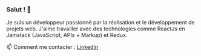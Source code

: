### Salut ! 👋

 Je suis un développeur passionné par la réalisation et le développement de projets web. J'aime travailler avec des technologies comme ReactJs en Jamstack (JavaScript, APIs + Markup) et Redux.
 
<!--  J'ai eu l'occasion de faire mes armes à l'université de Lille où j'ai participé à un projet de gestionnaire de réservation de salles de travail au sein de la bibliothéque universitaire. -->
 
📫 Comment me contacter : [LinkedIn](https://www.linkedin.com/in/nicolasdlb)
<!-- ### Bonjour et bienvenue 👋

Vous voici chez moi, dans mon laboratoire.

📫 Comment me contacter : [LinkedIn](www.linkedin.com/in/nicolasdlb)

### 🦥 Qui suis-je ?
Je suis un développeur passionné, déterminé et investi. Je travaille sur des projets qui me parlent, dans des équipes bienveillantes où exigeance rime avec bonne ambiance.

J'ai eu l'occasion de faire mes armes à l'université de Lille dans laquelle j'ai pu participer à la naissance d'un très beau projet autant d'un point de vue de l'élaboration que de sa construction.

### Mes compétences
#### Techniques
🔭 Les technos avec lesquelles je travaille:

 
React  
Redux  
Typescript  
NodeJS  
Jest/Enzyme  
Firebase
 -->
